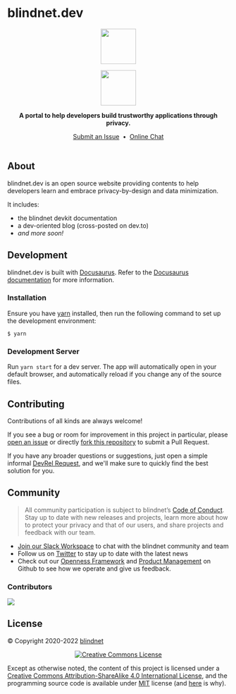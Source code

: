 # blindnet.dev

<p align=center><img src="https://user-images.githubusercontent.com/7578400/163277439-edd00509-1d1b-4565-a0d3-49057ebeb92a.png#gh-light-mode-only" height="80" /></p>
<p align=center><img src="https://user-images.githubusercontent.com/7578400/163549893-117bbd70-b81a-47fd-8e1f-844911e48d68.png#gh-dark-mode-only" height="80" /></p>

<p align="center">
  <strong>A portal to help developers build trustworthy applications through privacy.</strong>
</p>

<p align="center">
  <a href="https://github.com/blindnet-io/blindnet.dev/issues">Submit an Issue</a>
  &nbsp;•&nbsp;
  <a href="https://join.slack.com/t/blindnet/shared_invite/zt-1arqlhqt3-A8dPYXLbrnqz1ZKsz6ItOg">Online Chat</a>
  <br>
  <br>
</p>

## About

blindnet.dev is an open source website providing contents to help developers learn and embrace privacy-by-design and data minimization.

It includes:

- the blindnet devkit documentation
- a dev-oriented blog (cross-posted on dev.to)
- _and more soon!_

## Development

blindnet.dev is built with [Docusaurus](https://docusaurus.io/). Refer to the [Docusaurus documentation](https://docusaurus.io/docs/) for more information.

### Installation

Ensure you have [yarn](https://classic.yarnpkg.com/lang/en/) installed, then run the following command to set up the development environment:

```session
$ yarn
```

### Development Server

Run `yarn start` for a dev server. The app will automatically open in your default browser, and automatically reload if you change any of the source files.

## Contributing

Contributions of all kinds are always welcome!

If you see a bug or room for improvement in this project in particular, please [open an issue][new-issue] or directly [fork this repository][fork] to submit a Pull Request.

If you have any broader questions or suggestions, just open a simple informal [DevRel Request][request], and we'll make sure to quickly find the best solution for you.

## Community

> All community participation is subject to blindnet’s [Code of Conduct][coc].
Stay up to date with new releases and projects, learn more about how to protect your privacy and that of our users, and share projects and feedback with our team.

- [Join our Slack Workspace][chat] to chat with the blindnet community and team
- Follow us on [Twitter][twitter] to stay up to date with the latest news
- Check out our [Openness Framework][openness] and [Product Management][product] on Github to see how we operate and give us feedback.

### Contributors

<a href="https://www.github.com/blindnet-io/blindnet.dev/graphs/contributors">
    <img src="https://contrib.rocks/image?repo=blindnet-io/blindnet.dev"/>
</a>

## License

© Copyright 2020-2022 [blindnet](mailto:hello@blindnet.io)

<p align=center>
<a rel="license" href="http://creativecommons.org/licenses/by-sa/4.0/"><img alt="Creative Commons License" style="border-width:0" src="https://i.creativecommons.org/l/by-sa/4.0/88x31.png" /></a></p>

Except as otherwise noted, the content of this project is licensed under a <a rel="license" href="http://creativecommons.org/licenses/by-sa/4.0/">Creative Commons Attribution-ShareAlike 4.0 International License</a>, and the programming source code is available under [MIT][license] license (and [here](https://github.com/blindnet-io/openness-framework/blob/main/docs/decision-records/DR-0001-oss-license.md) is why).


<!-- project's URLs -->
[new-issue]: https://github.com/blindnet-io/blindnet.dev/issues/new/choose
[fork]: https://github.com/blindnet-io/blindnet.dev/fork

<!-- common URLs -->
[devkit]: https://github.com/blindnet-io/blindnet.dev
[openness]: https://github.com/blindnet-io/openness-framework
[product]: https://github.com/blindnet-io/product-management
[request]: https://github.com/blindnet-io/devrel-management/issues/new?assignees=noelmace&labels=request%2Ctriage&template=request.yml&title=%5BRequest%5D%3A+
[chat]: https://join.slack.com/t/blindnet/shared_invite/zt-1arqlhqt3-A8dPYXLbrnqz1ZKsz6ItOg
[twitter]: https://twitter.com/blindnet_io
[docs]: https://blindnet.dev/docs
[changelog]: CHANGELOG.md
[license]: LICENSE
[coc]: https://github.com/blindnet-io/openness-framework/blob/main/CODE_OF_CONDUCT.md
